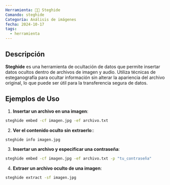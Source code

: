 ```yaml
---
Herramienta: 🕵🏻 Steghide
Comando: steghide
Categoría: Análisis de imágenes
fecha: 2024-10-17
tags:
  - herramienta
---
```


## Descripción 

**Steghide** es una herramienta de ocultación de datos que permite insertar datos ocultos dentro de archivos de imagen y audio. Utiliza técnicas de esteganografía para ocultar información sin alterar la apariencia del archivo original, lo que puede ser útil para la transferencia segura de datos.

## Ejemplos de Uso 

1. **Insertar un archivo en una imagen**: 

```bash 
steghide embed -cf imagen.jpg -ef archivo.txt
```

2. **Ver el contenido oculto sin extraerlo**:: 

```bash 
steghide info imagen.jpg
```

3. **Insertar un archivo y especificar una contraseña**:

```bash 
steghide embed -cf imagen.jpg -ef archivo.txt -p "tu_contraseña"
```

4. **Extraer un archivo oculto de una imagen**:

```bash 
steghide extract -sf imagen.jpg
```